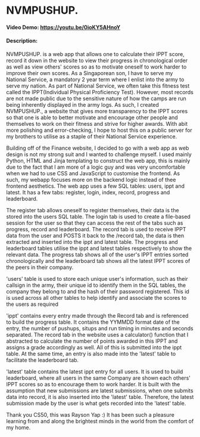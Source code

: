 # NVMPUSHUP.
#### Video Demo:  <https://youtu.be/0ioKY5AHnoY>
#### Description:
NVMPUSHUP. is a web app that allows one to calculate their IPPT score, record it down in the website to view their progress in chronological order as well as view others' scores so as to motivate oneself to work harder to improve their own scores. As a Singaporean son, I have to serve my National Service, a mandatory 2 year term where I enlist into the army to serve my nation. As part of National Service, we often take this fitness test called the IPPT(Individual Physical Proficiency Test). However, most records are not made public due to the sensitive nature of how the camps are run being inherently displayed in the army logs. As such, I created NVMPUSHUP., a website that gives more transparency to the IPPT scores so that one is able to better motivate and encourage other people and themselves to work on their fitness and strive for higher awards. With abit more polishing and error-checking, I hope to host this on a public server for my brothers to utilise as a staple of their National Service experience.

Building off of the Finance website, I decided to go with a web app as web design is not my strong suit and I wanted to challenge myself. I used mainly Python, HTML and Jinja templating to construct the web app, this is mainly due to the fact that I am more of a logic guy and was very uncomfortable when we had to use CSS and JavaScript to customise the frontend. As such, my webapp focuses more on the backend logic instead of thee frontend aesthetics. The web app uses a few SQL tables: users, ippt and latest. It has a few tabs: register, login, index, record, progress and leaderboard.

The register tab allows oneself to register themselves, their data is the stored into the users SQL table. The login tab is used to create a file-based session for the user so that they can access the rest of the tabs such as progress, record and leaderboard. The record tab is used to
receive IPPT data from the user and POSTS it back to the /record tab, the data is then extracted and inserted into the ippt and latest table. The progress and leaderboard tables utilise the ippt and latest tables respectively to show the relevant data. The progress tab shows all of the user's IPPT entries sorted chronologically and the leaderboard tab shows all the latest IPPT scores of the peers in their company.

'users' table is used to store each unique user's information, such as their callsign in the army, their unique id to identify them in the SQL tables, the company they belong to and the hash of their password registered. This id is used across all other tables to help identify and associate the scores to the users as required

'ippt' contains every entry made through the Record tab and is referenced to build the progress table. It contains the YYMMDD format date of the entry, the number of pushups, situps and run timing in minutes and seconds separated. The record tab in the website uses a calculator() function that I abstracted to calculate the number of points awarded in this IPPT and assigns a grade accordingly as well. All of this is submitted into the ippt table. At the same time, an entry is also made into the 'latest' table to facilitate the leaderboard tab.

'latest' table contains the latest ippt entry for all users. It is used to build leaderboard, where all users in the same Company are shown each others' IPPT scores so as to encourage them to work harder. It is built with the assumption that new submissions are latest submissions, when one submits data into record, it is also inserted into the 'latest' table. Therefore, the latest submission made by the user is what gets recorded into the 'latest' table.

Thank you CS50, this was Rayson Yap :) It has been such a pleasure learning from and along the brightest minds in the world from the comfort of my home.